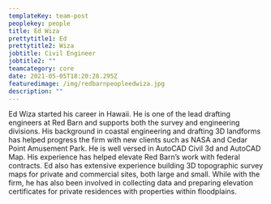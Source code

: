 ```yaml
---
templateKey: team-post
peoplekey: people
title: Ed Wiza
prettytitle1: Ed
prettytitle2: Wiza
jobtitle: Civil Engineer
jobtitle2: ""
teamcategory: core
date: 2021-05-05T18:20:28.295Z
featuredimage: /img/redbarnpeopleedwiza.jpg
description: ""
---
```


Ed Wiza started his career in Hawaii. He is one of the lead drafting engineers at Red Barn and supports both the survey and engineering divisions. His background in coastal engineering and drafting 3D landforms has helped progress the firm with new clients such as NASA and Cedar Point Amusement Park. He is well versed in AutoCAD Civil 3d and AutoCAD Map. His experience has helped elevate Red Barn’s work with federal contracts. Ed also has extensive experience building 3D topographic survey maps for private and commercial sites, both large and small. While with the firm, he has also been involved in collecting data and preparing elevation certificates for private residences with properties within floodplains.
